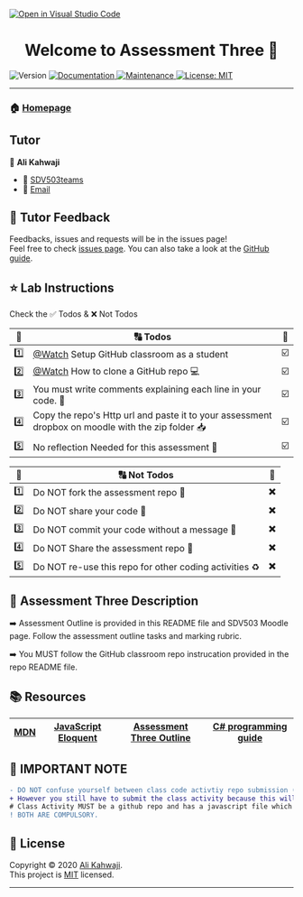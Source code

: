 [![Open in Visual Studio Code](https://classroom.github.com/assets/open-in-vscode-c66648af7eb3fe8bc4f294546bfd86ef473780cde1dea487d3c4ff354943c9ae.svg)](https://classroom.github.com/online_ide?assignment_repo_id=7914601&assignment_repo_type=AssignmentRepo)
<h1 align="center">Welcome to Assessment Three 👋</h1>
<p>
  <img alt="Version" src="https://img.shields.io/badge/version-1.0.0-blue.svg?cacheSeconds=2592000" />
  <a href="https://github.com/alikahwaji/Lab-template#readme" target="_blank">
    <img alt="Documentation" src="https://img.shields.io/badge/documentation-yes-brightgreen.svg" />
  </a>
  <a href="https://github.com/alikahwaji/Lab-template/graphs/commit-activity" target="_blank">
    <img alt="Maintenance" src="https://img.shields.io/badge/Maintained%3F-yes-green.svg" />
  </a>
  <a href="https://github.com/alikahwaji/Lab-template/blob/master/LICENSE" target="_blank">
    <img alt="License: MIT" src="https://img.shields.io/github/license/alikahwaji/lab-template" />
  </a>
</p>

***

### 🏠 [Homepage](https://github.com/alikahwaji/Lab-template#readme)

## Tutor

👤 **Ali Kahwaji**

* :school: [SDV503teams](https://teams.microsoft.com/l/channel/19%3adM8_WyFnk00MGHARZLQZrcWvUAFZbatGzIlZEKOQQnc1%40thread.tacv2/General?groupId=0f0941d0-346e-4ca2-9663-a09899cb2cb8&tenantId=d270022d-f990-4b41-9ce0-468f043eef4f)
* :e-mail: [Email](Ali.Kahwaji@nmit.ac.nz)


## 🤝 Tutor Feedback

Feedbacks, issues and requests will be in the issues page!<br />Feel free to check [issues page](https://github.com/alikahwaji/Lab-template/issues). You can also take a look at the [GitHub guide](https://guides.github.com/).

## ⭐️ Lab Instructions 

Check the :white_check_mark: Todos & :x: Not Todos 

|:1234:|:capital_abcd: Todos|:passport_control:|
|:-:|---|---|
|:one:|[@Watch](https://www.youtube.com/watch?v=fRLZIUxva5Q) Setup GitHub classroom as a student|:ballot_box_with_check:|
|:two:|[@Watch](https://www.youtube.com/watch?v=yXT1ElMEkW8) How to clone a GitHub repo :computer:|:ballot_box_with_check:|
|:three:|You must write comments explaining each line in your code. :flashlight:|:ballot_box_with_check:|
|:four:|Copy the repo's Http url and paste it to your assessment dropbox on moodle with the zip folder :inbox_tray:|:ballot_box_with_check:|
|:five:|No reflection Needed for this assessment :pencil:|:ballot_box_with_check:|

|:1234:|:capital_abcd: Not Todos|:passport_control:|
|:-:|---|---|
|:one:|Do NOT fork the assessment repo :trident:|:heavy_multiplication_x:|
|:two:|Do NOT share your code :lock_with_ink_pen:|:heavy_multiplication_x:|
|:three:|Do NOT commit your code without a message :incoming_envelope:|:heavy_multiplication_x:|
|:four:|Do NOT Share the assessment repo :closed_lock_with_key:|:heavy_multiplication_x:|
|:five:|Do NOT re-use this repo for other coding activities :recycle:|:heavy_multiplication_x:|

## :page_facing_up: Assessment Three Description

:arrow_right:  Assessment Outline is provided in this README file and SDV503 Moodle page. Follow the assessment outline tasks and marking rubric.


:arrow_right: You MUST follow the GitHub classroom repo instrucation provided in the repo README file.

## :books: Resources 

|[MDN](https://developer.mozilla.org/en-US/docs/Web/JavaScript)|[JavaScript Eloquent](https://eloquentjavascript.net/)|[Assessment Three Outline](https://livenmitac-my.sharepoint.com/:b:/g/personal/ali_kahwaji_nmit_ac_nz/EZMY43u2GB1Lt_0wZ2RRO6AByYFPYEd9jL1n24s5WvhBgQ?e=vT1Djl)|[C# programming guide](https://docs.microsoft.com/en-us/dotnet/csharp/programming-guide/)|
|---|---|---|---|



## :loudspeaker: IMPORTANT NOTE
```diff
- DO NOT confuse yourself between class code activtiy repo submission (which is not marked) and Assessment repo submission (which is marked!). 
+ However you still have to submit the class activity because this will show your commitmant in class. The Assessment submission is your homework. 
# Class Activity MUST be a github repo and has a javascript file which will be your playground for your learning, it does not need to have a journal.
! BOTH ARE COMPULSORY. 
```

## 📝 License

Copyright © 2020 [Ali Kahwaji](https://github.com/alikahwaji).<br />
This project is [MIT](https://github.com/alikahwaji/Lab-template/blob/master/LICENSE) licensed.

***
